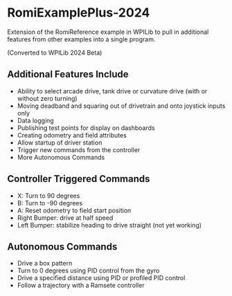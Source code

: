 # RomiExamplePlus-2024

Extension of the RomiReference example in WPILib to pull in additional features from other examples into a single program.

(Converted to WPILib 2024 Beta)

## Additional Features Include
- Ability to select arcade drive, tank drive or curvature drive (with or without zero turning)
- Moving deadband and squaring out of drivetrain and onto joystick inputs only
- Data logging
- Publishing test points for display on dashboards
- Creating odometry and field attributes
- Allow startup of driver station
- Trigger new commands from the controller
- More Autonomous Commands

## Controller Triggered Commands
- X: Turn to 90 degrees
- B: Turn to -90 degrees
- A: Reset odometry to field start position
- Right Bumper: drive at half speed
- Left Bumper: stabilize heading to drive straight (not yet working)

## Autonomous Commands
- Drive a box pattern
- Turn to 0 degrees using PID control from the gyro
- Drive a specified distance using PID or profiled PID control 
- Follow a trajectory with a Ramsete controller